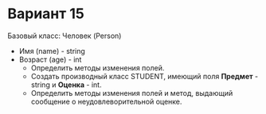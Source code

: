 # Вариант 15
Базовый класс: Человек (Person)
- Имя (name) - string
- Возраст (age) - int
  - Определить методы изменения полей.
  - Создать производный класс STUDENT, имеющий поля **Предмет** - string и **Оценка** - int.
   - Определить методы изменения полей и метод, выдающий сообщение о неудовлеворительной оценке.